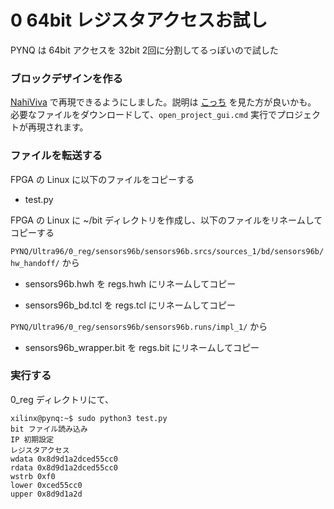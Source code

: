 # 0 64bit レジスタアクセスお試し

PYNQ は 64bit アクセスを 32bit 2回に分割してるっぽいので試した 

### ブロックデザインを作る

[NahiViva](https://github.com/tokuden/NahiViva) で再現できるようにしました。説明は [こっち](http://nahitafu.cocolog-nifty.com/nahitafu/2019/05/post-2cfa5c.html) を見た方が良いかも。  
必要なファイルをダウンロードして、`open_project_gui.cmd` 実行でプロジェクトが再現されます。

### ファイルを転送する

FPGA の Linux に以下のファイルをコピーする

- test.py

FPGA の Linux に ~/bit ディレクトリを作成し、以下のファイルをリネームしてコピーする

`PYNQ/Ultra96/0_reg/sensors96b/sensors96b.srcs/sources_1/bd/sensors96b/hw_handoff/` から

- sensors96b.hwh を regs.hwh にリネームしてコピー

- sensors96b_bd.tcl を regs.tcl にリネームしてコピー

`PYNQ/Ultra96/0_reg/sensors96b/sensors96b.runs/impl_1/` から

- sensors96b_wrapper.bit を regs.bit にリネームしてコピー

### 実行する

0_reg ディレクトリにて、

```
xilinx@pynq:~$ sudo python3 test.py
bit ファイル読み込み
IP 初期設定
レジスタアクセス
wdata 0x8d9d1a2dced55cc0
rdata 0x8d9d1a2dced55cc0
wstrb 0xf0
lower 0xced55cc0
upper 0x8d9d1a2d
```

